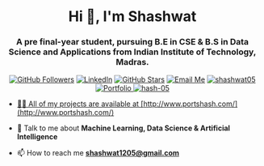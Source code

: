 <h1 align="center">Hi 👋, I'm Shashwat</h1>
<h3 align="center">A pre final-year student, pursuing B.E in CSE & B.S in Data Science and Applications from Indian Institute of Technology, Madras. </h3>

<p align="center">
	<a href="https://github.com/hash-05"><img src="https://img.shields.io/github/followers/hash-05?label=Follow&style=social" alt="GitHub Followers"></a>
	<a href="https://linkedin.com/in/shashwat12/"><img src="https://img.shields.io/badge/LinkedIn--_.svg?style=social&logo=linkedin" alt="LinkedIn"></a>
	<a href="https://github.com/hash-05"><img src="https://img.shields.io/github/stars/rudradesai200/CFViewer?style=social" alt="GitHub Stars"></a>
	<a href="mailto: shashwat1205@gmail.com"><img src="https://img.shields.io/badge/Email%20Me--_.svg?style=social&logo=gmail" alt="Email Me"></a>
	<a href="https://kaggle.com/shashwat05" target="blank"><img src="https://img.shields.io/badge/Kaggle--_.svg?style=social&logo=Kaggle"alt="shashwat05"/></a>
	<a href="http:///"><img src="https://img.shields.io/badge/Portfolio--_.svg?style=social&logo=port" alt="Portfolio"</a>
	<img src="https://komarev.com/ghpvc/?username=hash-05&style=flat-square&color=blue" alt="hash-05"/>

</p>


- 👨‍💻 All of my projects are available at [http://www.portshash.com/](http://www.portshash.com/)

- 💬 Talk to me about **Machine Learning, Data Science & Artificial Intelligence**

- 📫 How to reach me **shashwat1205@gmail.com**




<!-- <p align="center">
<a href="www.linkedin.com/in/shashwat12" target="blank"><img align="center" src="https://cdn.jsdelivr.net/npm/simple-icons@3.0.1/icons/linkedin.svg" alt="shashwat" height="20" width="20" /></a>
<a href="https://kaggle.com/shashwat05 " target="blank"><img align="center" src="https://cdn.jsdelivr.net/npm/simple-icons@3.0.1/icons/kaggle.svg" alt="shashwat05 " height="20" width="20" /></a>
</p> -->
